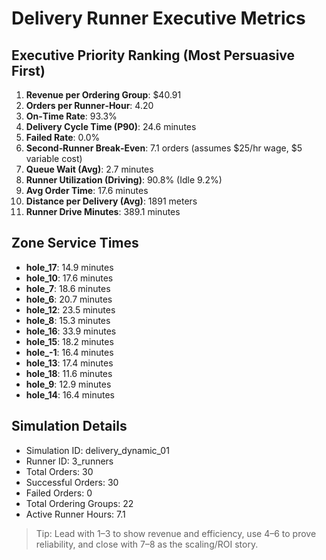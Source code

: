 # Delivery Runner Executive Metrics

## Executive Priority Ranking (Most Persuasive First)
1. **Revenue per Ordering Group**: $40.91
2. **Orders per Runner‑Hour**: 4.20
3. **On‑Time Rate**: 93.3%
4. **Delivery Cycle Time (P90)**: 24.6 minutes
5. **Failed Rate**: 0.0%
6. **Second‑Runner Break‑Even**: 7.1 orders (assumes $25/hr wage, $5 variable cost)
7. **Queue Wait (Avg)**: 2.7 minutes
8. **Runner Utilization (Driving)**: 90.8% (Idle 9.2%)
9. **Avg Order Time**: 17.6 minutes
10. **Distance per Delivery (Avg)**: 1891 meters
11. **Runner Drive Minutes**: 389.1 minutes

## Zone Service Times
- **hole_17**: 14.9 minutes
- **hole_10**: 17.6 minutes
- **hole_7**: 18.6 minutes
- **hole_6**: 20.7 minutes
- **hole_12**: 23.5 minutes
- **hole_8**: 15.3 minutes
- **hole_16**: 33.9 minutes
- **hole_15**: 18.2 minutes
- **hole_-1**: 16.4 minutes
- **hole_13**: 17.4 minutes
- **hole_18**: 11.6 minutes
- **hole_9**: 12.9 minutes
- **hole_14**: 16.4 minutes


## Simulation Details
- Simulation ID: delivery_dynamic_01
- Runner ID: 3_runners
- Total Orders: 30
- Successful Orders: 30
- Failed Orders: 0
- Total Ordering Groups: 22
- Active Runner Hours: 7.1

> Tip: Lead with 1–3 to show revenue and efficiency, use 4–6 to prove reliability, and close with 7–8 as the scaling/ROI story.
